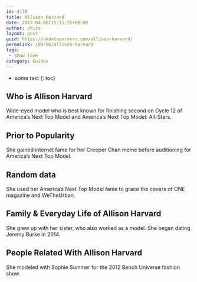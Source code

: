 ```yaml
---
id: 4178
title: Allison Harvard
date: 2012-04-06T15:13:25+00:00
author: chito
layout: post
guid: https://ukdataservers.com/allison-harvard/
permalink: /04/06/allison-harvard
tags:
 - show love
category: Guides
---
```


* some text
{: toc}
          
          
## Who is  Allison Harvard
                  
                  
                  
Wide-eyed model who is best known for finishing second on Cycle 12 of America&#8217;s Next Top Model and America&#8217;s Next Top Model: All-Stars.
                  
                
                
                
## Prior to Popularity 
                  
                  
                  
She gained internet fame for her Creeper Chan meme before auditioning for America&#8217;s Next Top Model.
                  
                
                
                
## Random data 
                  
                  
                  
She used her America&#8217;s Next Top Model fame to grace the covers of ONE magazine and WeTheUrban.
                  
                
                
                
## Family & Everyday Life of Allison Harvard
                  
                  
                  
She grew up with her sister, who also worked as a model. She began dating Jeremy Burke in 2014. 
                  
                
                
                
## People Related With  Allison Harvard
                  
                  
                  
She modeled with Sophie Summer for the 2012 Bench Universe fashion show.
                  
                
              
            
          
          
          
    
    
  
